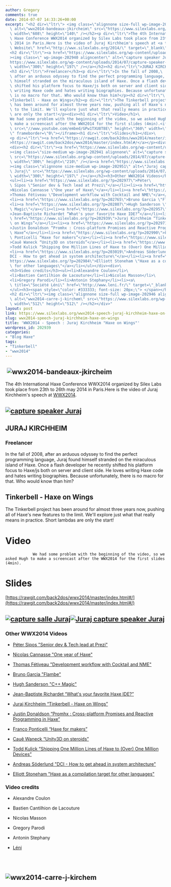 ```yaml
---
author: Gregory
comments: true
date: 2014-07-07 14:33:26+00:00
excerpt: "<h2 dir=\"ltr\"> <img class=\"alignnone size-full wp-image-202945 aligncenter\"\
  \ alt=\"wwx2014-bandeaux-jkircheim\" src=\"https://www.silexlabs.org/wp-content/uploads/2014/07/wwx2014-bandeaux-jkircheim.png\"\
  \ width=\"608\" height=\"140\" /></h2><p dir=\"ltr\">The 4th International\
  \ Haxe Conference WWX2014 organized by Silex Labs took place from 23th to 26th may\
  \ 2014 in Paris.Here is the video of Juraj Kirchheim's speech at <a title=\"WWX2014\
  \ Website\" href=\"http://wwx.silexlabs.org/2014/\" target=\"_blank\">WWX2014</a>.</p>\
  <h2 dir=\"ltr\"><a href=\"https://www.silexlabs.org/wp-content/uploads/2014/07/capture-speaker-Juraj.jpg\"\
  ><img class=\" wp-image-202940 aligncenter\" alt=\"capture speaker Juraj\" src=\"\
  https://www.silexlabs.org/wp-content/uploads/2014/07/capture-speaker-Juraj-300x197.jpg\"\
  \ width=\"300\" height=\"197\" /></a></h2><h2 dir=\"ltr\">JURAJ KIRCHHEIM</h2>\
  <h3 dir=\"ltr\">Freelancer</h3><p dir=\"ltr\">In the fall of 2008,\
  \ after an arduous odyssey to find the perfect programming language, Juraj found\
  \ himself stranded on the miraculous island of Haxe. Once a flash developer he recently\
  \ shifted his platform focus to Haxe/js both on server and client side. He loves\
  \ writing Haxe code and hates writing biographies. Because unfortunately, there\
  \ is no macro for that. Who would know than him?</p><h2 dir=\"ltr\"\
  >Tinkerbell - Haxe on Wings</h2><p dir=\"ltr\">The Tinkerbell project\
  \ has been around for almost three years now, pushing all of Haxe's new features\
  \ to the limit. We'll explore just what that really means in practice. Short lambdas\
  \ are only the start!</p><div><h1 dir=\"ltr\">Video</h1>\
  We had some problem with the beginning of the video, so we asked Hugh to\
  \ make a screencast after the WWX2014 for the first slides (4min).<iframe\
  \ src=\"//www.youtube.com/embed/GPw1TXU8T8E\" height=\"360\" width=\"640\" allowfullscreen=\"\
  \" frameborder=\"0\"></iframe><h1 dir=\"ltr\">Slides</h1></div>\
  <p dir=\"ltr\"><a href=\"https://rawgit.com/back2dos/wwx2014/master/index.html#/\"\
  >https://rawgit.com/back2dos/wwx2014/master/index.html#/</a></p><div></div>\
  <div><h2 dir=\"ltr\"><a href=\"https://www.silexlabs.org/wp-content/uploads/2014/07/capture-salle-Juraj.png\"\
  ><img class=\"size-medium wp-image-202941 alignnone\" alt=\"capture salle Juraj\"\
  \ src=\"https://www.silexlabs.org/wp-content/uploads/2014/07/capture-salle-Juraj-300x210.png\"\
  \ width=\"300\" height=\"210\" /></a><a href=\"https://www.silexlabs.org/wp-content/uploads/2014/07/Juraj-capture-speaker-Juraj.jpg\"\
  ><img class=\"alignnone size-medium wp-image-202951\" alt=\"Juraj capture speaker\
  \ Juraj\" src=\"https://www.silexlabs.org/wp-content/uploads/2014/07/Juraj-capture-speaker-Juraj-300x197.jpg\"\
  \ width=\"300\" height=\"197\" /></a></h2><h3>Other WWX2014 Videos</h3>\
  <ul><li><a href=\"https://www.silexlabs.org/?p=202977\">Péter\
  \ Sipos \"Senior dev & Tech lead at Prezi\"</a></li><li><a href=\"https://www.silexlabs.org/?p=202725\"\
  >Nicolas Cannasse \"One year of Haxe\"</a></li><li><a href=\"https://www.silexlabs.org/?p=202751\"\
  >Thomas Fétiveau \"Development workflow with Cocktail and NME\"</a></li>\
  <li><a href=\"https://www.silexlabs.org/?p=202765\">Bruno Garcia \"Flambe\"</a></li>\
  <li><a href=\"https://www.silexlabs.org/?p=202807\">Hugh Sanderson \"C++\
  \ Magic\"</a></li><li><a href=\"https://www.silexlabs.org/?p=202957\"\
  >Jean-Baptiste Richardet “What's your favorite Haxe IDE?”</a></li><li><a\
  \ href=\"https://www.silexlabs.org/?p=202939\">Juraj Kirchheim “Tinkerbell - Haxe\
  \ on Wings”</a></li><li><a href=\"https://www.silexlabs.org/?p=202971\"\
  >Justin Donaldson “Promhx : Cross-platform Promises and Reactive Programming in\
  \ Haxe”</a></li><li><a href=\"https://www.silexlabs.org/?p=202990\">Franco\
  \ Ponticelli “Haxe for makers”</a></li><li><a href=\"https://www.silexlabs.org/?p=203012\"\
  >Cauê Waneck “Unity3D on steroids”</a></li><li><a href=\"https://www.silexlabs.org/?p=203004\"\
  >Todd Kulick “Shipping One Million Lines of Haxe to (Over) One Million Devices”</a></li>\
  <li><a href=\"https://www.silexlabs.org/?p=203019\">Andreas Söderlund \"\
  DCI - How to get ahead in system architecture\"</a></li><li><a href=\"\
  https://www.silexlabs.org/?p=202984\">Elliott Stoneham \"Haxe as a compilation target\
  \ for other languages\"</a></li></ul></div><div>\
  <h3>Video credits</h3><ul><li>Alexandre Coulon</li>\
  <li>Bastien Cantilhion de Lacouture</li><li>Nicolas Masson</li>\
  <li>Gregory Parodi</li><li>Antonin Stephany</li><li><a\
  \ title=\"Société Léni\" href=\"http://www.leni.fr/\" target=\"_blank\">Léni</a></li>\
  </ul><h3><span style=\"color: #333333; font-size: 20px;\"> </span></h3>\
  <h2 dir=\"ltr\"><img class=\"alignnone size-full wp-image-202946 aligncenter\"\
  \ alt=\"wwx2014-carre-j-kirchem\" src=\"https://www.silexlabs.org/wp-content/uploads/2014/07/wwx2014-carre-j-kirchem.png\"\
  \ width=\"512\" height=\"512\" /></h2></div>"
layout: post
link: https://www.silexlabs.org/wwx2014-speech-juraj-kirchheim-haxe-on-wings/
slug: wwx2014-speech-juraj-kirchheim-haxe-on-wings
title: 'WWX2014 - Speech : Juraj Kirchheim "Haxe on Wings"'
wordpress_id: 202939
categories:
- "Blog Haxe"
tags:
- "Tinkerbell"
- "wwx2014"
---
```


##  ![wwx2014-bandeaux-jkircheim](https://www.silexlabs.org/wp-content/uploads/2014/07/wwx2014-bandeaux-jkircheim.png)




The 4th International Haxe Conference WWX2014 organized by Silex Labs took place from 23th to 26th may 2014 in Paris.Here is the video of Juraj Kirchheim's speech at [WWX2014](http://wwx.silexlabs.org/2014/).





## [![capture speaker Juraj](https://www.silexlabs.org/wp-content/uploads/2014/07/capture-speaker-Juraj-300x197.jpg)](https://www.silexlabs.org/wp-content/uploads/2014/07/capture-speaker-Juraj.jpg)




## JURAJ KIRCHHEIM




### Freelancer




In the fall of 2008, after an arduous odyssey to find the perfect programming language, Juraj found himself stranded on the miraculous island of Haxe. Once a flash developer he recently shifted his platform focus to Haxe/js both on server and client side. He loves writing Haxe code and hates writing biographies. Because unfortunately, there is no macro for that. Who would know than him?





## Tinkerbell - Haxe on Wings




The Tinkerbell project has been around for almost three years now, pushing all of Haxe's new features to the limit. We'll explore just what that really means in practice. Short lambdas are only the start!








# Video


				We had some problem with the beginning of the video, so we asked Hugh to make a screencast after the WWX2014 for the first slides (4min).




# Slides







[https://rawgit.com/back2dos/wwx2014/master/index.html#/](https://rawgit.com/back2dos/wwx2014/master/index.html#/)











## [![capture salle Juraj](https://www.silexlabs.org/wp-content/uploads/2014/07/capture-salle-Juraj-300x210.png)](https://www.silexlabs.org/wp-content/uploads/2014/07/capture-salle-Juraj.png)[![Juraj capture speaker Juraj](https://www.silexlabs.org/wp-content/uploads/2014/07/Juraj-capture-speaker-Juraj-300x197.jpg)](https://www.silexlabs.org/wp-content/uploads/2014/07/Juraj-capture-speaker-Juraj.jpg)




### Other WWX2014 Videos






  * [Péter Sipos "Senior dev & Tech lead at Prezi"](https://www.silexlabs.org/?p=202977)


  * [Nicolas Cannasse "One year of Haxe"](https://www.silexlabs.org/?p=202725)


  * [Thomas Fétiveau "Development workflow with Cocktail and NME"](https://www.silexlabs.org/?p=202751)


  * [Bruno Garcia "Flambe"](https://www.silexlabs.org/?p=202765)


  * [Hugh Sanderson "C++ Magic"](https://www.silexlabs.org/?p=202807)


  * [Jean-Baptiste Richardet “What's your favorite Haxe IDE?”](https://www.silexlabs.org/?p=202957)


  * [Juraj Kirchheim “Tinkerbell - Haxe on Wings”](https://www.silexlabs.org/?p=202939)


  * [Justin Donaldson “Promhx : Cross-platform Promises and Reactive Programming in Haxe”](https://www.silexlabs.org/?p=202971)


  * [Franco Ponticelli “Haxe for makers”](https://www.silexlabs.org/?p=202990)


  * [Cauê Waneck “Unity3D on steroids”](https://www.silexlabs.org/?p=203012)


  * [Todd Kulick “Shipping One Million Lines of Haxe to (Over) One Million Devices”](https://www.silexlabs.org/?p=203004)


  * [Andreas Söderlund "DCI - How to get ahead in system architecture"](https://www.silexlabs.org/?p=203019)


  * [Elliott Stoneham "Haxe as a compilation target for other languages"](https://www.silexlabs.org/?p=202984)










### Video credits






  * Alexandre Coulon


  * Bastien Cantilhion de Lacouture


  * Nicolas Masson


  * Gregory Parodi


  * Antonin Stephany


  * [Léni](http://www.leni.fr/)




###  




## ![wwx2014-carre-j-kirchem](https://www.silexlabs.org/wp-content/uploads/2014/07/wwx2014-carre-j-kirchem.png)



